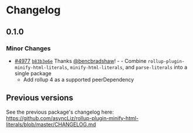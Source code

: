 # Changelog

## 0.1.0

### Minor Changes

- [#4977](https://github.com/lit/lit/pull/4977) [`b83b3e6e`](https://github.com/lit/lit/commit/b83b3e6e2af9b19f016028a0a9149f41d4ecff80) Thanks [@bencbradshaw](https://github.com/bencbradshaw)! - - Combine `rollup-plugin-minify-html-literals`, `minify-html-literals`, and `parse-literals` into a single package
  - Add rollup 4 as a supported peerDependency

## Previous versions

See the previous package's changelog here:
https://github.com/asyncLiz/rollup-plugin-minify-html-literals/blob/master/CHANGELOG.md

